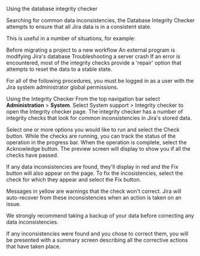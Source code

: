 Using the database integrity checker


Searching for common data inconsistencies, the Database Integrity Checker attempts to ensure that all Jira data is in a consistent state.

This is useful in a number of situations, for example:

Before migrating a project to a new workflow
An external program is modifying Jira's database
Troubleshooting a server crash
If an error is encountered, most of the integrity checks provide a 'repair' option that attempts to reset the data to a stable state.

For all of the following procedures, you must be logged in as a user with the Jira system administrator global permissions.

Using the Integrity Checker
From the top navigation bar select **Administration** > **System**. 
Select System support > Integrity checker to open the Integrity checker page.
The integrity checker has a number of integrity checks that look for common inconsistencies in Jira's stored data.

Select one or more options you would like to run and select the Check button.
While the checks are running, you can track the status of the operation in the progress bar. When the operation is complete, select the Acknowledge button.
The preview screen will display to show you if all the checks have passed.

If any data inconsistencies are found, they'll display in red and the Fix button will also appear on the page. To fix the incosistencies, select the check for which they appear and select the Fix button.

Messages in yellow are warnings that the check won't correct. Jira will auto-recover from these inconsistencies when an action is taken on an issue.

We strongly recommend taking a backup of your data before correcting any data inconsistencies.

If any inconsistencies were found and you chose to correct them, you will be presented with a summary screen describing all the corrective actions that have taken place.